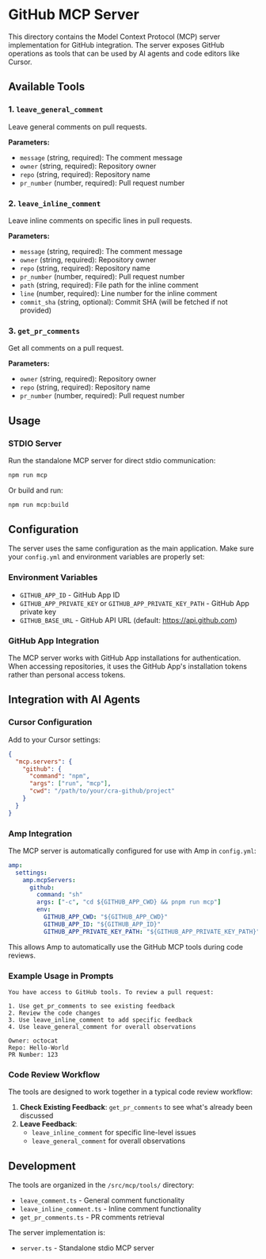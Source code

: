 # GitHub MCP Server

This directory contains the Model Context Protocol (MCP) server implementation for GitHub integration. The server exposes GitHub operations as tools that can be used by AI agents and code editors like Cursor.

## Available Tools

### 1. `leave_general_comment`
Leave general comments on pull requests.

**Parameters:**
- `message` (string, required): The comment message
- `owner` (string, required): Repository owner
- `repo` (string, required): Repository name
- `pr_number` (number, required): Pull request number

### 2. `leave_inline_comment`
Leave inline comments on specific lines in pull requests.

**Parameters:**
- `message` (string, required): The comment message
- `owner` (string, required): Repository owner
- `repo` (string, required): Repository name
- `pr_number` (number, required): Pull request number
- `path` (string, required): File path for the inline comment
- `line` (number, required): Line number for the inline comment
- `commit_sha` (string, optional): Commit SHA (will be fetched if not provided)

### 3. `get_pr_comments`
Get all comments on a pull request.

**Parameters:**
- `owner` (string, required): Repository owner
- `repo` (string, required): Repository name
- `pr_number` (number, required): Pull request number

## Usage

### STDIO Server

Run the standalone MCP server for direct stdio communication:

```bash
npm run mcp
```

Or build and run:
```bash
npm run mcp:build
```

## Configuration

The server uses the same configuration as the main application. Make sure your `config.yml` and environment variables are properly set:

### Environment Variables
- `GITHUB_APP_ID` - GitHub App ID
- `GITHUB_APP_PRIVATE_KEY` or `GITHUB_APP_PRIVATE_KEY_PATH` - GitHub App private key
- `GITHUB_BASE_URL` - GitHub API URL (default: https://api.github.com)

### GitHub App Integration
The MCP server works with GitHub App installations for authentication. When accessing repositories, it uses the GitHub App's installation tokens rather than personal access tokens.

## Integration with AI Agents

### Cursor Configuration

Add to your Cursor settings:

```json
{
  "mcp.servers": {
    "github": {
      "command": "npm",
      "args": ["run", "mcp"],
      "cwd": "/path/to/your/cra-github/project"
    }
  }
}
```

### Amp Integration

The MCP server is automatically configured for use with Amp in `config.yml`:

```yaml
amp:
  settings:
    amp.mcpServers:
      github:
        command: "sh"
        args: ["-c", "cd ${GITHUB_APP_CWD} && pnpm run mcp"]
        env:
          GITHUB_APP_CWD: "${GITHUB_APP_CWD}"
          GITHUB_APP_ID: "${GITHUB_APP_ID}"
          GITHUB_APP_PRIVATE_KEY_PATH: "${GITHUB_APP_PRIVATE_KEY_PATH}"
```

This allows Amp to automatically use the GitHub MCP tools during code reviews.

### Example Usage in Prompts

```
You have access to GitHub tools. To review a pull request:

1. Use get_pr_comments to see existing feedback
2. Review the code changes  
3. Use leave_inline_comment to add specific feedback
4. Use leave_general_comment for overall observations

Owner: octocat
Repo: Hello-World
PR Number: 123
```

### Code Review Workflow

The tools are designed to work together in a typical code review workflow:

1. **Check Existing Feedback**: `get_pr_comments` to see what's already been discussed
2. **Leave Feedback**: 
   - `leave_inline_comment` for specific line-level issues
   - `leave_general_comment` for overall observations

## Development

The tools are organized in the `/src/mcp/tools/` directory:
- `leave_comment.ts` - General comment functionality
- `leave_inline_comment.ts` - Inline comment functionality
- `get_pr_comments.ts` - PR comments retrieval

The server implementation is:
- `server.ts` - Standalone stdio MCP server
